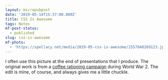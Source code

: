 ```yaml
---
layout: micropubpost
date: '2019-05-14T15:37:00.000Z'
title: CSS Is Awesome
tags: Notes
mf-post-status:
  - published
slug: css-is-awesome
mf-photo:
  - 'https://spellacy.net/media/2019-05-css-is-awesome/1557848269123.jpg'
---
```

I often use this picture at the end of presentations that I produce. The original work is from a [coffee rationing campaign](https://www.coffeecrossroads.com/coffee-history/u-s-coffee-rationing-in-world-war-ii) during World War 2. The edit is mine, of course, and always gives me a little chuckle. 

